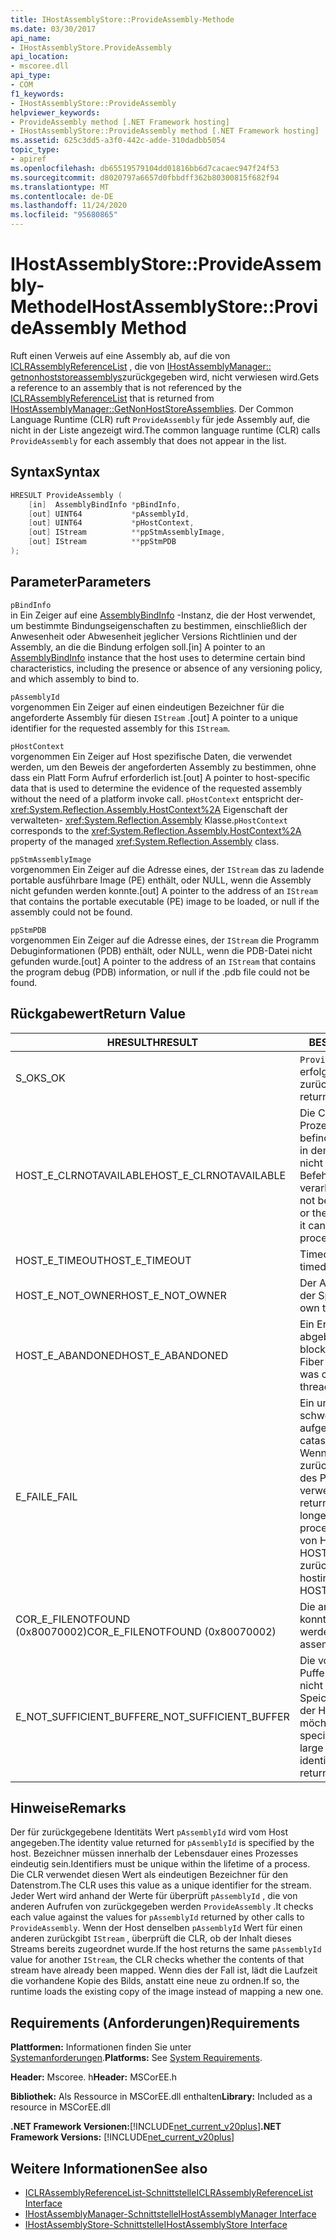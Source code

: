 ```yaml
---
title: IHostAssemblyStore::ProvideAssembly-Methode
ms.date: 03/30/2017
api_name:
- IHostAssemblyStore.ProvideAssembly
api_location:
- mscoree.dll
api_type:
- COM
f1_keywords:
- IHostAssemblyStore::ProvideAssembly
helpviewer_keywords:
- ProvideAssembly method [.NET Framework hosting]
- IHostAssemblyStore::ProvideAssembly method [.NET Framework hosting]
ms.assetid: 625c3dd5-a3f0-442c-adde-310dadbb5054
topic_type:
- apiref
ms.openlocfilehash: db65519579104dd01816bb6d7cacaec947f24f53
ms.sourcegitcommit: d8020797a6657d0fbbdff362b80300815f682f94
ms.translationtype: MT
ms.contentlocale: de-DE
ms.lasthandoff: 11/24/2020
ms.locfileid: "95680865"
---
```

# <a name="ihostassemblystoreprovideassembly-method"></a><span data-ttu-id="4b33c-102">IHostAssemblyStore::ProvideAssembly-Methode</span><span class="sxs-lookup"><span data-stu-id="4b33c-102">IHostAssemblyStore::ProvideAssembly Method</span></span>

<span data-ttu-id="4b33c-103">Ruft einen Verweis auf eine Assembly ab, auf die von [ICLRAssemblyReferenceList](iclrassemblyreferencelist-interface.md) , die von [IHostAssemblyManager:: getnonhoststoreassemblys](ihostassemblymanager-getnonhoststoreassemblies-method.md)zurückgegeben wird, nicht verwiesen wird.</span><span class="sxs-lookup"><span data-stu-id="4b33c-103">Gets a reference to an assembly that is not referenced by the [ICLRAssemblyReferenceList](iclrassemblyreferencelist-interface.md) that is returned from [IHostAssemblyManager::GetNonHostStoreAssemblies](ihostassemblymanager-getnonhoststoreassemblies-method.md).</span></span> <span data-ttu-id="4b33c-104">Der Common Language Runtime (CLR) ruft `ProvideAssembly` für jede Assembly auf, die nicht in der Liste angezeigt wird.</span><span class="sxs-lookup"><span data-stu-id="4b33c-104">The common language runtime (CLR) calls `ProvideAssembly` for each assembly that does not appear in the list.</span></span>  
  
## <a name="syntax"></a><span data-ttu-id="4b33c-105">Syntax</span><span class="sxs-lookup"><span data-stu-id="4b33c-105">Syntax</span></span>  
  
```cpp  
HRESULT ProvideAssembly (  
    [in]  AssemblyBindInfo *pBindInfo,  
    [out] UINT64           *pAssemblyId,  
    [out] UINT64           *pHostContext,  
    [out] IStream          **ppStmAssemblyImage,  
    [out] IStream          **ppStmPDB  
);  
```  
  
## <a name="parameters"></a><span data-ttu-id="4b33c-106">Parameter</span><span class="sxs-lookup"><span data-stu-id="4b33c-106">Parameters</span></span>  

 `pBindInfo`  
 <span data-ttu-id="4b33c-107">in Ein Zeiger auf eine [AssemblyBindInfo](assemblybindinfo-structure.md) -Instanz, die der Host verwendet, um bestimmte Bindungseigenschaften zu bestimmen, einschließlich der Anwesenheit oder Abwesenheit jeglicher Versions Richtlinien und der Assembly, an die die Bindung erfolgen soll.</span><span class="sxs-lookup"><span data-stu-id="4b33c-107">[in] A pointer to an [AssemblyBindInfo](assemblybindinfo-structure.md) instance that the host uses to determine certain bind characteristics, including the presence or absence of any versioning policy, and which assembly to bind to.</span></span>  
  
 `pAssemblyId`  
 <span data-ttu-id="4b33c-108">vorgenommen Ein Zeiger auf einen eindeutigen Bezeichner für die angeforderte Assembly für diesen `IStream` .</span><span class="sxs-lookup"><span data-stu-id="4b33c-108">[out] A pointer to a unique identifier for the requested assembly for this `IStream`.</span></span>  
  
 `pHostContext`  
 <span data-ttu-id="4b33c-109">vorgenommen Ein Zeiger auf Host spezifische Daten, die verwendet werden, um den Beweis der angeforderten Assembly zu bestimmen, ohne dass ein Platt Form Aufruf erforderlich ist.</span><span class="sxs-lookup"><span data-stu-id="4b33c-109">[out] A pointer to host-specific data that is used to determine the evidence of the requested assembly without the need of a platform invoke call.</span></span> <span data-ttu-id="4b33c-110">`pHostContext` entspricht der- <xref:System.Reflection.Assembly.HostContext%2A> Eigenschaft der verwalteten- <xref:System.Reflection.Assembly> Klasse.</span><span class="sxs-lookup"><span data-stu-id="4b33c-110">`pHostContext` corresponds to the <xref:System.Reflection.Assembly.HostContext%2A> property of the managed <xref:System.Reflection.Assembly> class.</span></span>  
  
 `ppStmAssemblyImage`  
 <span data-ttu-id="4b33c-111">vorgenommen Ein Zeiger auf die Adresse eines, der `IStream` das zu ladende portable ausführbare Image (PE) enthält, oder NULL, wenn die Assembly nicht gefunden werden konnte.</span><span class="sxs-lookup"><span data-stu-id="4b33c-111">[out] A pointer to the address of an `IStream` that contains the portable executable (PE) image to be loaded, or null if the assembly could not be found.</span></span>  
  
 `ppStmPDB`  
 <span data-ttu-id="4b33c-112">vorgenommen Ein Zeiger auf die Adresse eines, der `IStream` die Programm Debuginformationen (PDB) enthält, oder NULL, wenn die PDB-Datei nicht gefunden wurde.</span><span class="sxs-lookup"><span data-stu-id="4b33c-112">[out] A pointer to the address of an `IStream` that contains the program debug (PDB) information, or null if the .pdb file could not be found.</span></span>  
  
## <a name="return-value"></a><span data-ttu-id="4b33c-113">Rückgabewert</span><span class="sxs-lookup"><span data-stu-id="4b33c-113">Return Value</span></span>  
  
|<span data-ttu-id="4b33c-114">HRESULT</span><span class="sxs-lookup"><span data-stu-id="4b33c-114">HRESULT</span></span>|<span data-ttu-id="4b33c-115">BESCHREIBUNG</span><span class="sxs-lookup"><span data-stu-id="4b33c-115">Description</span></span>|  
|-------------|-----------------|  
|<span data-ttu-id="4b33c-116">S_OK</span><span class="sxs-lookup"><span data-stu-id="4b33c-116">S_OK</span></span>|<span data-ttu-id="4b33c-117">`ProvideAssembly` wurde erfolgreich zurückgegeben.</span><span class="sxs-lookup"><span data-stu-id="4b33c-117">`ProvideAssembly` returned successfully.</span></span>|  
|<span data-ttu-id="4b33c-118">HOST_E_CLRNOTAVAILABLE</span><span class="sxs-lookup"><span data-stu-id="4b33c-118">HOST_E_CLRNOTAVAILABLE</span></span>|<span data-ttu-id="4b33c-119">Die CLR wurde nicht in einen Prozess geladen, oder die CLR befindet sich in einem Zustand, in dem Sie verwalteten Code nicht ausführen oder den-Befehl nicht erfolgreich verarbeiten kann.</span><span class="sxs-lookup"><span data-stu-id="4b33c-119">The CLR has not been loaded into a process, or the CLR is in a state in which it cannot run managed code or process the call successfully.</span></span>|  
|<span data-ttu-id="4b33c-120">HOST_E_TIMEOUT</span><span class="sxs-lookup"><span data-stu-id="4b33c-120">HOST_E_TIMEOUT</span></span>|<span data-ttu-id="4b33c-121">Timeout des Aufrufes.</span><span class="sxs-lookup"><span data-stu-id="4b33c-121">The call timed out.</span></span>|  
|<span data-ttu-id="4b33c-122">HOST_E_NOT_OWNER</span><span class="sxs-lookup"><span data-stu-id="4b33c-122">HOST_E_NOT_OWNER</span></span>|<span data-ttu-id="4b33c-123">Der Aufrufer ist nicht Besitzer der Sperre.</span><span class="sxs-lookup"><span data-stu-id="4b33c-123">The caller does not own the lock.</span></span>|  
|<span data-ttu-id="4b33c-124">HOST_E_ABANDONED</span><span class="sxs-lookup"><span data-stu-id="4b33c-124">HOST_E_ABANDONED</span></span>|<span data-ttu-id="4b33c-125">Ein Ereignis wurde abgebrochen, während ein blockierter Thread oder eine Fiber darauf wartete.</span><span class="sxs-lookup"><span data-stu-id="4b33c-125">An event was canceled while a blocked thread or fiber was waiting on it.</span></span>|  
|<span data-ttu-id="4b33c-126">E_FAIL</span><span class="sxs-lookup"><span data-stu-id="4b33c-126">E_FAIL</span></span>|<span data-ttu-id="4b33c-127">Ein unbekannter schwerwiegender Fehler ist aufgetreten.</span><span class="sxs-lookup"><span data-stu-id="4b33c-127">An unknown catastrophic failure occurred.</span></span> <span data-ttu-id="4b33c-128">Wenn eine Methode E_FAIL zurückgibt, ist die CLR innerhalb des Prozesses nicht mehr verwendbar.</span><span class="sxs-lookup"><span data-stu-id="4b33c-128">When a method returns E_FAIL, the CLR is no longer usable within the process.</span></span> <span data-ttu-id="4b33c-129">Nachfolgende Aufrufe von Hostingmethoden geben HOST_E_CLRNOTAVAILABLE zurück.</span><span class="sxs-lookup"><span data-stu-id="4b33c-129">Subsequent calls to hosting methods return HOST_E_CLRNOTAVAILABLE.</span></span>|  
|<span data-ttu-id="4b33c-130">COR_E_FILENOTFOUND (0x80070002)</span><span class="sxs-lookup"><span data-stu-id="4b33c-130">COR_E_FILENOTFOUND (0x80070002)</span></span>|<span data-ttu-id="4b33c-131">Die angeforderte Assembly konnte nicht gefunden werden.</span><span class="sxs-lookup"><span data-stu-id="4b33c-131">The requested assembly could not be located.</span></span>|  
|<span data-ttu-id="4b33c-132">E_NOT_SUFFICIENT_BUFFER</span><span class="sxs-lookup"><span data-stu-id="4b33c-132">E_NOT_SUFFICIENT_BUFFER</span></span>|<span data-ttu-id="4b33c-133">Die von angegebene Puffergröße `pAssemblyId` ist nicht groß genug zum Speichern des Bezeichners, den der Host zurückgeben möchte.</span><span class="sxs-lookup"><span data-stu-id="4b33c-133">The buffer size specified by `pAssemblyId` is not large enough to hold the identifier that the host wants to return.</span></span>|  
  
## <a name="remarks"></a><span data-ttu-id="4b33c-134">Hinweise</span><span class="sxs-lookup"><span data-stu-id="4b33c-134">Remarks</span></span>  

 <span data-ttu-id="4b33c-135">Der für zurückgegebene Identitäts Wert `pAssemblyId` wird vom Host angegeben.</span><span class="sxs-lookup"><span data-stu-id="4b33c-135">The identity value returned for `pAssemblyId` is specified by the host.</span></span> <span data-ttu-id="4b33c-136">Bezeichner müssen innerhalb der Lebensdauer eines Prozesses eindeutig sein.</span><span class="sxs-lookup"><span data-stu-id="4b33c-136">Identifiers must be unique within the lifetime of a process.</span></span> <span data-ttu-id="4b33c-137">Die CLR verwendet diesen Wert als eindeutigen Bezeichner für den Datenstrom.</span><span class="sxs-lookup"><span data-stu-id="4b33c-137">The CLR uses this value as a unique identifier for the stream.</span></span> <span data-ttu-id="4b33c-138">Jeder Wert wird anhand der Werte für überprüft `pAssemblyId` , die von anderen Aufrufen von zurückgegeben werden `ProvideAssembly` .</span><span class="sxs-lookup"><span data-stu-id="4b33c-138">It checks each value against the values for `pAssemblyId` returned by other calls to `ProvideAssembly`.</span></span> <span data-ttu-id="4b33c-139">Wenn der Host denselben `pAssemblyId` Wert für einen anderen zurückgibt `IStream` , überprüft die CLR, ob der Inhalt dieses Streams bereits zugeordnet wurde.</span><span class="sxs-lookup"><span data-stu-id="4b33c-139">If the host returns the same `pAssemblyId` value for another `IStream`, the CLR checks whether the contents of that stream have already been mapped.</span></span> <span data-ttu-id="4b33c-140">Wenn dies der Fall ist, lädt die Laufzeit die vorhandene Kopie des Bilds, anstatt eine neue zu ordnen.</span><span class="sxs-lookup"><span data-stu-id="4b33c-140">If so, the runtime loads the existing copy of the image instead of mapping a new one.</span></span>  
  
## <a name="requirements"></a><span data-ttu-id="4b33c-141">Requirements (Anforderungen)</span><span class="sxs-lookup"><span data-stu-id="4b33c-141">Requirements</span></span>  

 <span data-ttu-id="4b33c-142">**Plattformen:** Informationen finden Sie unter [Systemanforderungen](../../get-started/system-requirements.md).</span><span class="sxs-lookup"><span data-stu-id="4b33c-142">**Platforms:** See [System Requirements](../../get-started/system-requirements.md).</span></span>  
  
 <span data-ttu-id="4b33c-143">**Header:** Mscoree. h</span><span class="sxs-lookup"><span data-stu-id="4b33c-143">**Header:** MSCorEE.h</span></span>  
  
 <span data-ttu-id="4b33c-144">**Bibliothek:** Als Ressource in MSCorEE.dll enthalten</span><span class="sxs-lookup"><span data-stu-id="4b33c-144">**Library:** Included as a resource in MSCorEE.dll</span></span>  
  
 <span data-ttu-id="4b33c-145">**.NET Framework Versionen:**[!INCLUDE[net_current_v20plus](../../../../includes/net-current-v20plus-md.md)]</span><span class="sxs-lookup"><span data-stu-id="4b33c-145">**.NET Framework Versions:** [!INCLUDE[net_current_v20plus](../../../../includes/net-current-v20plus-md.md)]</span></span>  
  
## <a name="see-also"></a><span data-ttu-id="4b33c-146">Weitere Informationen</span><span class="sxs-lookup"><span data-stu-id="4b33c-146">See also</span></span>

- [<span data-ttu-id="4b33c-147">ICLRAssemblyReferenceList-Schnittstelle</span><span class="sxs-lookup"><span data-stu-id="4b33c-147">ICLRAssemblyReferenceList Interface</span></span>](iclrassemblyreferencelist-interface.md)
- [<span data-ttu-id="4b33c-148">IHostAssemblyManager-Schnittstelle</span><span class="sxs-lookup"><span data-stu-id="4b33c-148">IHostAssemblyManager Interface</span></span>](ihostassemblymanager-interface.md)
- [<span data-ttu-id="4b33c-149">IHostAssemblyStore-Schnittstelle</span><span class="sxs-lookup"><span data-stu-id="4b33c-149">IHostAssemblyStore Interface</span></span>](ihostassemblystore-interface.md)
